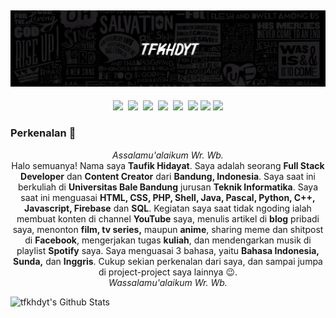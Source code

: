 ## [![stephen ajulu's header](images/145ace97964294c36724db8c9dd86010-picsaygit.jpg?raw=true)](https://tfkhdyt.web.blog)

<p align=center>
  <a href="Https://facebook.com/tfkhdyt142"><img height="27" src="https://www.pinclipart.com/picdir/big/2-21918_download-transparent-background-facebook-logo-clipart-facebook-logo.png"></a>&nbsp;
  <a href="https://twitter.com/tfkhdyt"><img height="27" src="https://www.pinclipart.com/picdir/big/64-649167_the-pairings-twitter-icon-rounded-square-clipart.png"></a>&nbsp;
  <a href="https://instagram.com/_tfkhdyt_"><img height="27" src="https://camo.githubusercontent.com/5cf2a148d1763dca531d1d43bdf234b4e57ee2e00f613589e6d307ccd1077a9f/68747470733a2f2f7777772e70696e636c69706172742e636f6d2f7069636469722f6269672f3130392d313039393330315f696e7374616772616d2d696e7374616772616d2d6c6f676f2d6e6f2d626f726465722d636c69706172742e706e67"></a>&nbsp;
  <a href="https://youtube.com/tfkhdyt"><img height="27" src="https://www.pinclipart.com/picdir/big/530-5305952_youtube-computer-icons-portable-network-graphics-logo-logo.png"></a>&nbsp;
  <a href="https://t.me/tfkhdyt"><img height="27" src="https://cdn4.iconfinder.com/data/icons/social-media-2146/512/37_social-512.png"></a>&nbsp;
  <a href="https://open.spotify.com/playlist/4JR5wqcnuOQw6ppF38Vpu9?si=zHMKBfCiRrGVamKsL8LXqQ"><img height="27" src="https://cdn2.iconfinder.com/data/icons/social-icons-33/128/Spotify-512.png"></a>
  <a href="https://pddikti.kemdikbud.go.id/data_mahasiswa/QUUyNzdEMjktNDk0Ri00RTlDLUE4NzgtNkUwRDBDRjIxOUNB"><img height="27" src="https://i.postimg.cc/YSB2c3DG/1619598282440.png"></a>
  <a href="https://www.linkedin.com/mwlite/in/taufik-hidayat-6793aa200"><img height="25" src="https://image.flaticon.com/icons/png/512/174/174857.png"></a>
</p>
<h3>Perkenalan 👋</h3>
<p align="center"><i>Assalamu'alaikum Wr. Wb.</i><br>Halo semuanya! Nama saya <b>Taufik Hidayat</b>. Saya adalah seorang <b>Full Stack Developer</b> dan <b>Content Creator</b> dari <b>Bandung, Indonesia</b>.
Saya saat ini berkuliah di <b>Universitas Bale Bandung</b> jurusan <b>Teknik Informatika</b>.
Saya saat ini menguasai <b>HTML, CSS, PHP, Shell, Java, Pascal, Python, C++, Javascript, Firebase</b> dan <b>SQL</b>.
Kegiatan saya saat tidak ngoding ialah membuat konten di channel <b>YouTube</b> saya, menulis artikel di <b>blog</b> pribadi saya, menonton <b>film, tv series,</b> maupun <b>anime</b>, sharing meme dan shitpost di <b>Facebook</b>, mengerjakan tugas <b>kuliah</b>, dan mendengarkan musik di playlist <b>Spotify</b> saya.
Saya menguasai 3 bahasa, yaitu <b>Bahasa Indonesia, Sunda,</b> dan <b>Inggris</b>.
Cukup sekian perkenalan dari saya, dan sampai jumpa di project-project saya lainnya 😉.<br>
<i align=center>Wassalamu'alaikum Wr. Wb.</i></p>

![tfkhdyt's Github Stats](https://github-readme-stats.vercel.app/api?username=tfkhdyt&show_icons=true&theme=radical)
